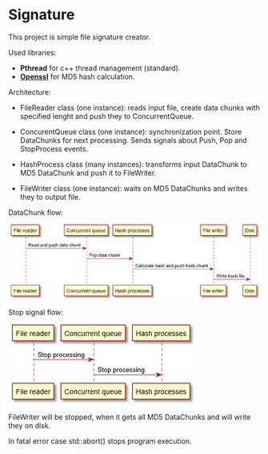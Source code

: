 # Signature

This project is simple file signature creator.  

Used libraries:
* **Pthread** for c++ thread management (standard).
* **[Openssl](https://github.com/openssl/openssl)** for MD5 hash calculation.

Architecture:

* FileReader class (one instance): reads input file, create data chunks with specified lenght 
and push they  to ConcurrentQueue.

* ConcurentQueue class (one instance): synchronization point. Store DataChunks for next processing. 
Sends signals about Push, Pop and StopProcess events.

* HashProcess class (many instances): transforms input DataChunk to MD5 DataChunk and push it to 
FileWriter.

* FileWriter class (one instance): waits on MD5 DataChunks and writes they to output file.

DataChunk flow:

![DataChunkFlow](DataChunkFlow.png)

Stop signal flow:

![StopSignalFlow](StopSignalFlow.png)

FileWriter will be stopped, when it gets all MD5 DataChunks and will write they on disk.

In fatal error case std::abort() stops program execution.